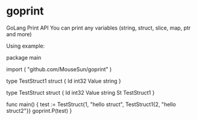 # goprint

GoLang Print API
You can print any variables (string, struct, slice, map, ptr and more)

Using example:

package main

import (
	"github.com/MouseSun/goprint"
)

type TestStruct1 struct {
	Id    int32
	Value string
}

type TestStruct struct {
	Id    int32
	Value string
	St    TestStruct1
}

func main() {
	test := TestStruct{1, "hello struct", TestStruct1{2, "hello struct2"}}
	goprint.P(test)
}